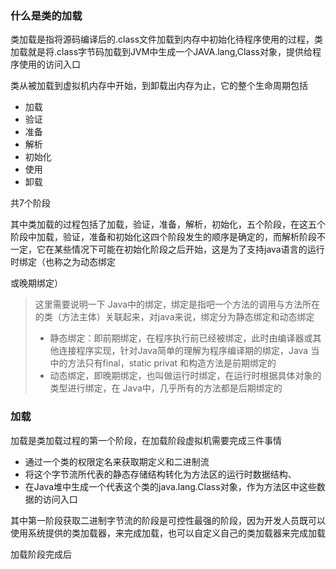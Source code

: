### 什么是类的加载

类加载是指将源码编译后的.class文件加载到内存中初始化待程序使用的过程，类加载就是将.class字节码加载到JVM中生成一个JAVA.lang,Class对象，提供给程序使用的访问入口

类从被加载到虚拟机内存中开始，到卸载出内存为止，它的整个生命周期包括

- 加载
- 验证
- 准备
- 解析
- 初始化
- 使用
- 卸载

共7个阶段

其中类加载的过程包括了加载，验证，准备，解析，初始化，五个阶段，在这五个阶段中加载，验证，准备和初始化这四个阶段发生的顺序是确定的，而解析阶段不一定，它在某些情况下可能在初始化阶段之后开始，这是为了支持java语言的运行时绑定（也称之为动态绑定

或晚期绑定）

> 这里需要说明一下 Java中的绑定，绑定是指吧一个方法的调用与方法所在的类（方法主体）关联起来，对java来说，绑定分为静态绑定和动态绑定
>
> - 静态绑定：即前期绑定，在程序执行前已经被绑定，此时由编译器或其他连接程序实现，针对Java简单的理解为程序编译期的绑定，Java 当中的方法只有final，static privat 和构造方法是前期绑定的
> - 动态绑定，即晚期绑定，也叫做运行时绑定，在运行时根据具体对象的类型进行绑定，在 Java中，几乎所有的方法都是后期绑定的

### 加载

加载是类加载过程的第一个阶段，在加载阶段虚拟机需要完成三件事情

- 通过一个类的权限定名来获取期定义和二进制流
- 将这个字节流所代表的静态存储结构转化为方法区的运行时数据结构、
- 在Java堆中生成一个代表这个类的java.lang.Class对象，作为方法区中这些数据的访问入口

其中第一阶段获取二进制字节流的阶段是可控性最强的阶段，因为开发人员既可以使用系统提供的类加载器，来完成加载，也可以自定义自己的类加载器来完成加载

加载阶段完成后